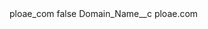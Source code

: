 <?xml version="1.0" encoding="UTF-8"?>
<CustomMetadata xmlns="http://soap.sforce.com/2006/04/metadata" xmlns:xsi="http://www.w3.org/2001/XMLSchema-instance" xmlns:xsd="http://www.w3.org/2001/XMLSchema">
    <label>ploae_com</label>
    <protected>false</protected>
    <values>
        <field>Domain_Name__c</field>
        <value xsi:type="xsd:string">ploae.com</value>
    </values>
</CustomMetadata>
